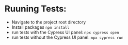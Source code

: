 # Ruuning Tests:

- Navigate to the project root directory
- Install packages `npm install`
- run tests with the Cypress UI panel: `npx cypress open`
- run tests without the Cypress UI panel: `npx cypress run`
